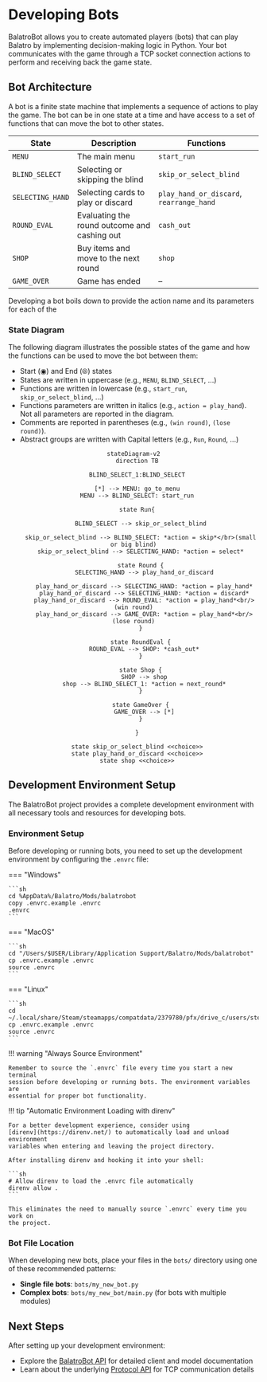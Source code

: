 # Developing Bots

BalatroBot allows you to create automated players (bots) that can play Balatro by implementing decision-making logic in Python. Your bot communicates with the game through a TCP socket connection actions to perform and receiving back the game state.

## Bot Architecture

A bot is a finite state machine that implements a sequence of actions to play the game.
The bot can be in one state at a time and have access to a set of functions that can move the bot to other states.

| **State**        | **Description**                              | **Functions**                            |
| ---------------- | -------------------------------------------- | ---------------------------------------- |
| `MENU`           | The main menu                                | `start_run`                              |
| `BLIND_SELECT`   | Selecting or skipping the blind              | `skip_or_select_blind`                   |
| `SELECTING_HAND` | Selecting cards to play or discard           | `play_hand_or_discard`, `rearrange_hand` |
| `ROUND_EVAL`     | Evaluating the round outcome and cashing out | `cash_out`                               |
| `SHOP`           | Buy items and move to the next round         | `shop`                                   |
| `GAME_OVER`      | Game has ended                               | –                                        |

Developing a bot boils down to provide the action name and its parameters for each of the

### State Diagram

The following diagram illustrates the possible states of the game and how the functions can be used to move the bot between them:

- Start (◉) and End (⦾) states
- States are written in uppercase (e.g., `MENU`, `BLIND_SELECT`, ...)
- Functions are written in lowercase (e.g., `start_run`, `skip_or_select_blind`, ...)
- Functions parameters are written in italics (e.g., `action = play_hand`). Not all parameters are reported in the diagram.
- Comments are reported in parentheses (e.g., `(win round)`, `(lose round)`).
- Abstract groups are written with Capital letters (e.g., `Run`, `Round`, ...)

<div style="text-align: center">

```mermaid
stateDiagram-v2
  direction TB

  BLIND_SELECT_1:BLIND_SELECT

  [*] --> MENU: go_to_menu
  MENU --> BLIND_SELECT: start_run

  state Run{

    BLIND_SELECT --> skip_or_select_blind

    skip_or_select_blind --> BLIND_SELECT: *action = skip*</br>(small or big blind)
    skip_or_select_blind --> SELECTING_HAND: *action = select*

    state Round {
      SELECTING_HAND --> play_hand_or_discard

      play_hand_or_discard --> SELECTING_HAND: *action = play_hand*
      play_hand_or_discard --> SELECTING_HAND: *action = discard*
      play_hand_or_discard --> ROUND_EVAL: *action = play_hand*<br/>(win round)
      play_hand_or_discard --> GAME_OVER: *action = play_hand*<br/>(lose round)
    }

    state RoundEval {
      ROUND_EVAL --> SHOP: *cash_out*
    }

    state Shop {
      SHOP --> shop
      shop --> BLIND_SELECT_1: *action = next_round*
    }

    state GameOver {
      GAME_OVER --> [*]
    }

  }

  state skip_or_select_blind <<choice>>
  state play_hand_or_discard <<choice>>
  state shop <<choice>>
```

</div>

## Development Environment Setup

The BalatroBot project provides a complete development environment with all necessary tools and resources for developing bots.

### Environment Setup

Before developing or running bots, you need to set up the development environment by configuring the `.envrc` file:

=== "Windows"

    ```sh
    cd %AppData%/Balatro/Mods/balatrobot
    copy .envrc.example .envrc
    .envrc
    ```

=== "MacOS"

    ```sh
    cd "/Users/$USER/Library/Application Support/Balatro/Mods/balatrobot"
    cp .envrc.example .envrc
    source .envrc
    ```

=== "Linux"

    ```sh
    cd ~/.local/share/Steam/steamapps/compatdata/2379780/pfx/drive_c/users/steamuser/AppData/Roaming/Balatro/Mods/balatrobot
    cp .envrc.example .envrc
    source .envrc
    ```

!!! warning "Always Source Environment"

    Remember to source the `.envrc` file every time you start a new terminal
    session before developing or running bots. The environment variables are
    essential for proper bot functionality.

!!! tip "Automatic Environment Loading with direnv"

    For a better development experience, consider using
    [direnv](https://direnv.net/) to automatically load and unload environment
    variables when entering and leaving the project directory.

    After installing direnv and hooking it into your shell:

    ```sh
    # Allow direnv to load the .envrc file automatically
    direnv allow .
    ```

    This eliminates the need to manually source `.envrc` every time you work on
    the project.

### Bot File Location

When developing new bots, place your files in the `bots/` directory using one of these recommended patterns:

- **Single file bots**: `bots/my_new_bot.py`
- **Complex bots**: `bots/my_new_bot/main.py` (for bots with multiple modules)

## Next Steps

After setting up your development environment:

- Explore the [BalatroBot API](balatrobot-api.md) for detailed client and model documentation
- Learn about the underlying [Protocol API](protocol-api.md) for TCP communication details
